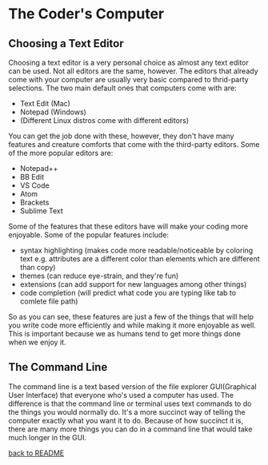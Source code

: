# The Coder's Computer

## Choosing a Text Editor

Choosing a text editor is a very personal choice as almost any text editor can be used. Not all editors are the same, however. The editors that already come with your computer are usually very basic compared to thrid-party selections. The two main default ones that computers come with are:

- Text Edit (Mac)
- Notepad (Windows)
- (Different Linux distros come with different editors)

You can get the job done with these, however, they don't have many features and creature comforts that come with the third-party editors. Some of the more popular editors are:

- Notepad++
- BB Edit
- VS Code
- Atom
- Brackets
- Sublime Text

Some of the features that these editors have will make your coding more enjoyable. Some of the popular features include:

- syntax highlighting (makes code more readable/noticeable by coloring text e.g. attributes are a different color than elements which are different than copy)
- themes (can reduce eye-strain, and they're fun)
- extensions (can add support for new languages among other things)
- code completion (will predict what code you are typing like tab to comlete file path)

So as you can see, these features are just a few of the things that will help you write code more efficiently and while making it more enjoyable as well. This is important because we as humans tend to get more things done when we enjoy it.

## The Command Line

The command line is a text based version of the file explorer GUI(Graphical User Interface) that everyone who's used a computer has used. The difference is that the command line or terminal uses text commands to do the things you would normally do. It's a more succinct way of telling the computer exactly what you want it to do. Because of how succinct it is, there are many more things you can do in a command line that would take much longer in the GUI.

[back to README](https://stubtail42.github.io/reading-notes/)
